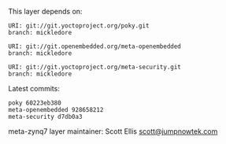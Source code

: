 This layer depends on:

    URI: git://git.yoctoproject.org/poky.git
    branch: mickledore

    URI: git://git.openembedded.org/meta-openembedded
    branch: mickledore

    URI: git://git.yoctoproject.org/meta-security.git
    branch: mickledore

Latest commits:

    poky 60223eb380
    meta-openembedded 928658212
    meta-security d7db0a3

meta-zynq7 layer maintainer: Scott Ellis <scott@jumpnowtek.com>
